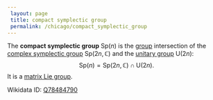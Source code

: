```yaml
---
 layout: page
 title: compact symplectic group
 permalink: /chicago/compact_symplectic_group
---
```

The **compact symplectic group** $\text{Sp}(n)$ is the [group](https://mathgloss.github.io/MathGloss/group) intersection of the [complex symplectic group](https://mathgloss.github.io/MathGloss/complex_symplectic_group) $\text{Sp}(2n,\mathbb C)$ and the [unitary group](https://mathgloss.github.io/MathGloss/unitary_group) $\text{U}(2n)$: $$\text{Sp}(n) = \text{Sp}(2n,\mathbb C)\cap\text{U}(2n).$$ It is a [matrix Lie group](https://mathgloss.github.io/MathGloss/matrix_Lie_group).

Wikidata ID: [Q78484790](https://www.wikidata.org/wiki/Q78484790)